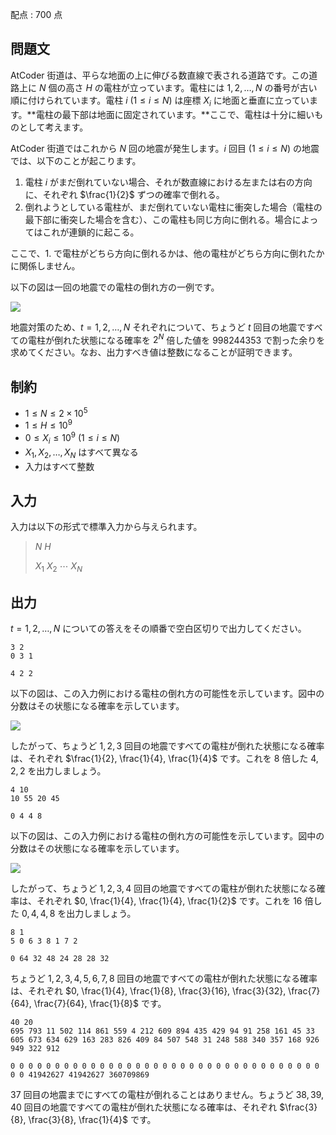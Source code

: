 配点 : $700$ 点

## 問題文

AtCoder 街道は、平らな地面の上に伸びる数直線で表される道路です。この道路上に $N$ 個の高さ $H$ の電柱が立っています。電柱には $1, 2, \dots, N$ の番号が古い順に付けられています。電柱 $i \ (1 \leq i \leq N)$ は座標 $X_i$ に地面と垂直に立っています。**電柱の最下部は地面に固定されています。**ここで、電柱は十分に細いものとして考えます。

AtCoder 街道ではこれから $N$ 回の地震が発生します。$i$ 回目 $(1 \leq i \leq N)$ の地震では、以下のことが起こります。

1. 電柱 $i$ がまだ倒れていない場合、それが数直線における左または右の方向に、それぞれ $\frac{1}{2}$ ずつの確率で倒れる。
2. 倒れようとしている電柱が、まだ倒れていない電柱に衝突した場合（電柱の最下部に衝突した場合を含む）、この電柱も同じ方向に倒れる。場合によってはこれが連鎖的に起こる。

ここで、1. で電柱がどちら方向に倒れるかは、他の電柱がどちら方向に倒れたかに関係しません。

以下の図は一回の地震での電柱の倒れ方の一例です。

![](https://img.atcoder.jp/arc177/099e3b6e0b64fbbb71e3519707cc7908.png)

地震対策のため、$t = 1, 2, \dots, N$ それぞれについて、ちょうど $t$ 回目の地震ですべての電柱が倒れた状態になる確率を $2^N$ 倍した値を $998244353$ で割った余りを求めてください。なお、出力すべき値は整数になることが証明できます。

## 制約

- $1 \leq N \leq 2 \times 10^5$
- $1 \leq H \leq 10^9$
- $0 \leq X_i \leq 10^9 \ (1 \leq i \leq N)$
- $X_1, X_2, \dots, X_N$ はすべて異なる
- 入力はすべて整数

## 入力

入力は以下の形式で標準入力から与えられます。  

> $N$ $H$
> 
> $X_1$ $X_2$ $\cdots$ $X_N$

## 出力

$t = 1, 2, \dots, N$ についての答えをその順番で空白区切りで出力してください。

```input1
3 2
0 3 1
```

```output1
4 2 2
```

以下の図は、この入力例における電柱の倒れ方の可能性を示しています。図中の分数はその状態になる確率を示しています。

![](https://img.atcoder.jp/arc177/1b1ec413ff3069cd13b19efd64b9c9d2.png)

したがって、ちょうど $1, 2, 3$ 回目の地震ですべての電柱が倒れた状態になる確率は、それぞれ $\frac{1}{2}, \frac{1}{4}, \frac{1}{4}$ です。これを $8$ 倍した $4, 2, 2$ を出力しましょう。

```input2
4 10
10 55 20 45
```

```output2
0 4 4 8
```

以下の図は、この入力例における電柱の倒れ方の可能性を示しています。図中の分数はその状態になる確率を示しています。

![](https://img.atcoder.jp/arc177/f2ce4d20221071c814e204d8a2adc60d.png)

したがって、ちょうど $1, 2, 3, 4$ 回目の地震ですべての電柱が倒れた状態になる確率は、それぞれ $0, \frac{1}{4}, \frac{1}{4}, \frac{1}{2}$ です。これを $16$ 倍した $0, 4, 4, 8$ を出力しましょう。

```input3
8 1
5 0 6 3 8 1 7 2
```

```output3
0 64 32 48 24 28 28 32
```

ちょうど $1, 2, 3, 4, 5, 6, 7, 8$ 回目の地震ですべての電柱が倒れた状態になる確率は、それぞれ $0, \frac{1}{4}, \frac{1}{8}, \frac{3}{16}, \frac{3}{32}, \frac{7}{64}, \frac{7}{64}, \frac{1}{8}$ です。

```input4
40 20
695 793 11 502 114 861 559 4 212 609 894 435 429 94 91 258 161 45 33 605 673 634 629 163 283 826 409 84 507 548 31 248 588 340 357 168 926 949 322 912
```

```output4
0 0 0 0 0 0 0 0 0 0 0 0 0 0 0 0 0 0 0 0 0 0 0 0 0 0 0 0 0 0 0 0 0 0 0 0 0 41942627 41942627 360709869
```

$37$ 回目の地震までにすべての電柱が倒れることはありません。ちょうど $38, 39, 40$ 回目の地震ですべての電柱が倒れた状態になる確率は、それぞれ $\frac{3}{8}, \frac{3}{8}, \frac{1}{4}$ です。